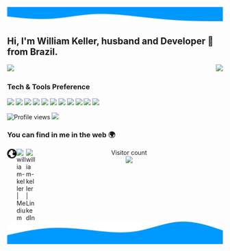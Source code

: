 <img src="https://raw.githubusercontent.com/william-keller/william-keller/main/wave_top.jpg"/>

## Hi, I'm William Keller, husband and Developer 🚀 from Brazil.

<a href="https://github.com/william-keller" style="display: inline-block;" target="_blank">
  <img src="https://github-readme-stats.vercel.app/api?username=william-keller&show_icons=true&hide_border=true" />
</a>

<a href="https://github.com/william-keller" style="float: right;" target="_blank">
  <img src="https://github-readme-stats.vercel.app/api/top-langs/?username=william-keller&layout=compact" />
</a>

### Tech & Tools Preference 
<img src="http://img.shields.io/badge/-VS%20Code-007ACC?style=flat&logo=visual%20studio%20code&logoColor=white"> <img src="http://img.shields.io/badge/-.NET-007ACC?style=flat&logo=visual%20studio%20code&logoColor=white"> <img src="http://img.shields.io/badge/-Xamarin-007ACC?style=flat&logo=visual%20studio%20code&logoColor=white">
 <img src="https://img.shields.io/badge/php-%5E7.1.3-blue"> <img src = "https://img.shields.io/badge/-HTML5-E34F26?style=flat&logo=html5&logoColor=white">  <img src = "https://img.shields.io/badge/-CSS3-1572B6?style=flat&logo=css3&logoColor=white"> <img src="https://img.shields.io/badge/-Bootstrap-563D7C?style=flat&logo=bootstrap&logoColor=white"> <img src="https://img.shields.io/badge/-JavaScript-eed718?style=flat&logo=javascript&logoColor=ffffff"> <img src="https://img.shields.io/badge/-MySQL-F29111?style=flat&logo=mysql&logoColor=FFFFFF"> <img src="http://img.shields.io/badge/-Git-F1502F?style=flat&logo=git&logoColor=FFFFFF"> <img src="http://img.shields.io/badge/-Github-000000?style=flat&logo=github&logoColor=FFFFFF">

![Profile views](https://gpvc.arturio.dev/william-keller)  <img src="https://img.shields.io/github/followers/william-keller?label=Follow" style=" float:left, margin-right:10px" />

### You can find in me in the web 🌍
[<img align="left" alt="william-keller" width="22px"  target="_blank" src="https://raw.githubusercontent.com/iconic/open-iconic/master/svg/globe.svg" />][website]
[<img align="left" alt="william-keller | Medium" target="_blank" width="22px" src="https://cdn.jsdelivr.net/npm/simple-icons@v3/icons/medium.svg" />][medium]
[<img align="left" alt="william-keller | LinkedIn" target="_blank" width="22px" src="https://cdn.jsdelivr.net/npm/simple-icons@v3/icons/linkedin.svg" />][linkedin]

[website]: https://github.com/william-keller/
[linkedin]: https://www.linkedin.com/in/william-keller-desenvolvedor-full-stack-csharp-aspnetcore-xamarin-imasterscertifiedprofessional/
[medium]: https://medium.com/@kellerwilliam/

<p align="center"> 
  Visitor count<br>
  <img src="https://profile-counter.glitch.me/william-keller/count.svg" />
</p>

<img src="https://raw.githubusercontent.com/william-keller/william-keller/main/wave_bottom.jpg"/>
